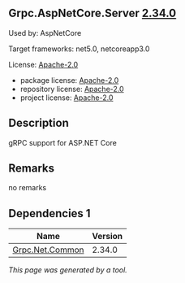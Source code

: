 Grpc.AspNetCore.Server [2.34.0](https://www.nuget.org/packages/Grpc.AspNetCore.Server/2.34.0)
--------------------

Used by: AspNetCore

Target frameworks: net5.0, netcoreapp3.0

License: [Apache-2.0](../../../../licenses/apache-2.0) 

- package license: [Apache-2.0](https://licenses.nuget.org/Apache-2.0) 
- repository license: [Apache-2.0](https://github.com/grpc/grpc-dotnet.git) 
- project license: [Apache-2.0](https://github.com/grpc/grpc-dotnet) 

Description
-----------
gRPC support for ASP.NET Core

Remarks
-----------
no remarks


Dependencies 1
-----------

|Name|Version|
|----------|:----|
|[Grpc.Net.Common](../../../../packages/nuget.org/grpc.net.common/2.34.0)|2.34.0|

*This page was generated by a tool.*